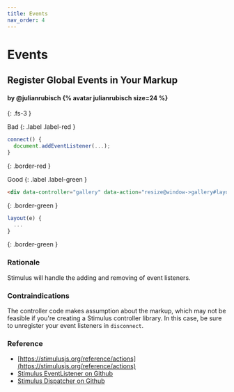 ```yaml
---
title: Events
nav_order: 4
---
```


# Events

## Register Global Events in Your Markup

#### by @julianrubisch {% avatar julianrubisch size=24 %}
{: .fs-3 }


Bad
{: .label .label-red }

```js
connect() {
  document.addEventListener(...);
}
```
{: .border-red }

Good
{: .label .label-green }

```html
<div data-controller="gallery" data-action="resize@window->gallery#layout">...</div>
```
{: .border-green }

```js
layout(e) {
  ...
}
```
{: .border-green }

### Rationale
Stimulus will handle the adding and removing of event listeners.

### Contraindications
The controller code makes assumption about the markup, which may not be feasible if you're creating a Stimulus controller library. In this case, be sure to unregister your event listeners in `disconnect`.

### Reference
- [https://stimulusjs.org/reference/actions](https://stimulusjs.org/reference/actions)
- [Stimulus EventListener on Github](https://github.com/stimulusjs/stimulus/blob/master/packages/@stimulus/core/src/event_listener.ts)
- [Stimulus Dispatcher on Github](https://github.com/stimulusjs/stimulus/blob/master/packages/@stimulus/core/src/dispatcher.ts)


